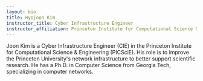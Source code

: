 ```yaml
---
layout: bio
title: Hyojoon Kim
instructor_title: Cyber Infrastructure Engineer
instructor_affiliation: Princeton Institute for Computational Science & Engineering (PICSciE), Princeton University
---
```



Joon Kim is a Cyber Infrastructure Engineer (CIE) in the Princeton Institute for Computational Science & Engineering (PICSciE). His role is to improve the Princeton University's network infrastructure to better support scientific research. He has a Ph.D. in Computer Science from Georgia Tech, specializing in computer networks.
